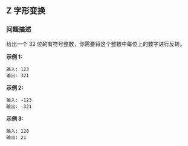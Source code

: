 ## Z 字形变换

### 问题描述

给出一个 32 位的有符号整数，你需要将这个整数中每位上的数字进行反转。

**示例 1:**
```
输入: 123
输出: 321
```

**示例 2:**
```
输入: -123
输出: -321
```

**示例 3:**
```
输入: 120
输出: 21
```
